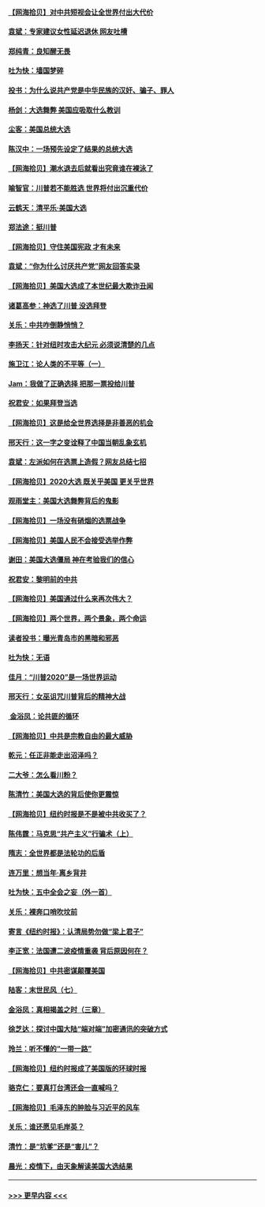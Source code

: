 #### [【网海拾贝】对中共短视会让全世界付出大代价](../pages/nsc993/n12546043.md?t=11131702) 
#### [袁斌：专家建议女性延迟退休 网友吐槽](../pages/nsc993/n12545424.md?t=11131702) 
#### [郑纯青：良知醒无畏](../pages/nsc993/n12545394.md?t=11131702) 
#### [吐为快：墙国梦碎](../pages/nsc993/n12545309.md?t=11131702) 
#### [投书：为什么说共产党是中华民族的汉奸、骗子、罪人](../pages/nsc993/n12545089.md?t=11131702) 
#### [杨剑：大选舞弊 美国应吸取什么教训](../pages/nsc993/n12543937.md?t=11131702) 
#### [尘客：美国总统大选](../pages/nsc993/n12543828.md?t=11131702) 
#### [陈汉中：一场预先设定了结果的总统大选](../pages/nsc993/n12543564.md?t=11131702) 
#### [【网海拾贝】潮水退去后就看出究竟谁在裸泳了](../pages/nsc993/n12543321.md?t=11131702) 
#### [喻智官：川普若不能胜选 世界将付出沉重代价](../pages/nsc993/n12541352.md?t=11131702) 
#### [云鹤天：清平乐‧美国大选](../pages/nsc993/n12540916.md?t=11131702) 
#### [郑法途：挺川普](../pages/nsc993/n12540898.md?t=11131702) 
#### [【网海拾贝】守住美国宪政 才有未来](../pages/nsc993/n12540423.md?t=11131702) 
#### [袁斌：“你为什么讨厌共产党”网友回答实录](../pages/nsc993/n12540208.md?t=11131702) 
#### [【网海拾贝】美国大选成了本世纪最大欺诈丑闻](../pages/nsc993/n12538029.md?t=11131702) 
#### [诸葛高参：神选了川普 没选拜登](../pages/nsc993/n12537664.md?t=11131702) 
#### [关乐：中共咋倒静悄悄？](../pages/nsc993/n12537615.md?t=11131702) 
#### [李扬天：针对纽时攻击大纪元 必须说清楚的几点](../pages/nsc993/n12536001.md?t=11131702) 
#### [施卫江：论人类的不平等（一）](../pages/nsc993/n12535700.md?t=11131702) 
#### [Jam：我做了正确选择 把那一票投给川普](../pages/nsc993/n12535743.md?t=11131702) 
#### [祝君安：如果拜登当选](../pages/nsc993/n12535726.md?t=11131702) 
#### [【网海拾贝】这是给全世界选择是非善恶的机会](../pages/nsc993/n12535061.md?t=11131702) 
#### [邢天行：这一字之变诠释了中国当朝乱象玄机](../pages/nsc993/n12533446.md?t=11131702) 
#### [袁斌：左派如何在选票上造假？网友总结七招](../pages/nsc993/n12533180.md?t=11131702) 
#### [【网海拾贝】2020大选 既关乎美国 更关乎世界](../pages/nsc993/n12533161.md?t=11131702) 
#### [观雨堂主：美国大选舞弊背后的鬼影](../pages/nsc993/n12533153.md?t=11131702) 
#### [【网海拾贝】一场没有硝烟的选票战争](../pages/nsc993/n12531883.md?t=11131702) 
#### [【网海拾贝】美国人民不会接受选举作弊](../pages/nsc993/n12528850.md?t=11131702) 
#### [谢田：美国大选僵局 神在考验我们的信心](../pages/nsc993/n12527932.md?t=11131702) 
#### [祝君安：黎明前的中共](../pages/nsc993/n12524071.md?t=11131702) 
#### [【网海拾贝】美国通过什么来再次伟大？](../pages/nsc993/n12523844.md?t=11131702) 
#### [【网海拾贝】两个世界，两个景象，两个命运](../pages/nsc993/n12521419.md?t=11131702) 
#### [读者投书：曝光青岛市的黑暗和邪恶](../pages/nsc993/n12520988.md?t=11131702) 
#### [吐为快：无语](../pages/nsc993/n12518588.md?t=11131702) 
#### [佳月：“川普2020”是一场世界运动](../pages/nsc993/n12518581.md?t=11131702) 
#### [邢天行：女巫诅咒川普背后的精神大战](../pages/nsc993/n12517257.md?t=11131702) 
#### [ 金浴凤：论共匪的循环](../pages/nsc993/n12517133.md?t=11131702) 
#### [【网海拾贝】中共是宗教自由的最大威胁](../pages/nsc993/n12516879.md?t=11131702) 
#### [乾元：任正非能走出沼泽吗？](../pages/nsc993/n12515831.md?t=11131702) 
#### [二大爷：怎么看川粉？](../pages/nsc993/n12515820.md?t=11131702) 
#### [陈清竹：美国大选的背后使你更震惊](../pages/nsc993/n12515589.md?t=11131702) 
#### [【网海拾贝】纽约时报是不是被中共收买了？](../pages/nsc993/n12515122.md?t=11131702) 
#### [陈伟霆：马克思“共产主义”行骗术（上）](../pages/nsc993/n12510217.md?t=11131702) 
#### [隋志：全世界都是法轮功的后盾](../pages/nsc993/n12510636.md?t=11131702) 
#### [连万里：想当年‧离乡背井](../pages/nsc993/n12510623.md?t=11131702) 
#### [吐为快：五中全会之妄（外一首）](../pages/nsc993/n12510470.md?t=11131702) 
#### [关乐：裸奔口哨吹坟前](../pages/nsc993/n12510403.md?t=11131702) 
#### [寄言《纽约时报》：认清局势勿做“梁上君子”](../pages/nsc993/n12510042.md?t=11131702) 
#### [李正宽：法国遭二波疫情重袭 背后原因何在？](../pages/nsc993/n12509971.md?t=11131702) 
#### [【网海拾贝】中共密谋颠覆美国](../pages/nsc993/n12509816.md?t=11131702) 
#### [陆客：末世民风（七）](../pages/nsc993/n12507822.md?t=11131702) 
#### [金浴凤：真相揭盖之时（三章）](../pages/nsc993/n12507804.md?t=11131702) 
#### [徐芝达：探讨中国大陆“端对端”加密通讯的突破方式](../pages/nsc993/n12507682.md?t=11131702) 
#### [玲兰：听不懂的“一带一路”](../pages/nsc993/n12507669.md?t=11131702) 
#### [【网海拾贝】纽约时报成了美国版的环球时报](../pages/nsc993/n12507053.md?t=11131702) 
#### [骆克仁：要真打台湾还会一直喊吗？](../pages/nsc993/n12506843.md?t=11131702) 
#### [【网海拾贝】毛泽东的肿脸与习近平的风车](../pages/nsc993/n12504537.md?t=11131702) 
#### [关乐：谁还愿见毛岸英？](../pages/nsc993/n12503866.md?t=11131702) 
#### [清竹：是“坑爹”还是“害儿”？](../pages/nsc993/n12503034.md?t=11131702) 
#### [晨光：疫情下，由天象解读美国大选结果](../pages/nsc993/n12502536.md?t=11131702) 

----
#### [ >>> 更早内容 <<< ](../indexes/nsc993-earlier.md)
